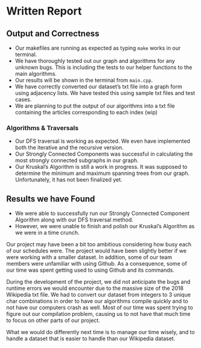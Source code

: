 # Written Report

## Output and Correctness
* Our makefiles are running as expected as typing ```make``` works in our terminal.
* We have thoroughly tested out our graph and algorithms for any unknown bugs. This is including the tests to our helper functions to the main algorithms.
* Our results will be shown in the terminal from ```main.cpp```.
* We have correctly converted our dataset’s txt file into a graph form using adjacency lists. We have tested this using sample txt files and test cases.
* We are planning to put the output of our algorithms into a txt file containing the articles corresponding to each index (wip)

### Algorithms & Traversals
* Our DFS traversal is working as expected. We even have implemented both the iterative and the recursive version.
* Our Strongly Connected Components was successful in calculating the most strongly connected subgraphs in our graph.
* Our Kruskal’s Algorithm is still a work in progress. It was supposed to determine the minimum and maximum spanning trees from our graph. Unfortunately, it has not been finalized yet.

## Results we have Found
* We were able to successfully run our Strongly Connected Component Algorithm along with our DFS traversal method.
* However, we were unable to finish and polish our Kruskal’s Algorithm as we were in a time crunch. 

Our project may have been a bit too ambitious considering how busy each of our schedules were. The project would have been slightly better if we were working with a smaller dataset. In addition, some of our team members were unfamiliar with using Github. As a consequence, some of our time was spent getting used to using Github and its commands.

During the development of the project, we did not anticipate the bugs and runtime errors we would encounter due to the massive size of the 2018 Wikipedia txt file. We had to convert our dataset from integers to 3 unique char combinations in order to have our algorithms compile quickly and to not have our computers crash as well. Most of our time was spent trying to figure out our compilation problem, causing us to not have that much time to focus on other parts of our project.

What we would do differently next time is to manage our time wisely, and to handle a dataset that is easier to handle than our Wikipedia dataset.
